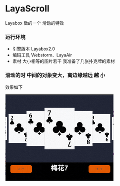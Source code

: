 # LayaScroll
Layabox 做的一个 滑动的特效

### 运行环境

- 引擎版本  Layabox2.0
- 编码工具 Webstorm、LayaAir
- 素材  大小相等的图片若干 我准备了几张扑克牌的素材

### 滑动的时 中间的对象变大，离边缘越远 越 小

效果如下

![001](README/001.gif)

